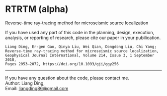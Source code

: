 # RTRTM (alpha)
Reverse-time ray-tracing method for microseismic source localization

If you have used any part of this code in the planning, design, execution,
analysis, or reporting of research, please cite our paper in your pubilication.
	
	Liang Ding, Er-gen Gao, Qinya Liu, Wei Qian, Dongdong Liu, Chi Yang;
	Reverse-time ray-tracing method for microseismic source localization,
	Geophysical Journal International, Volume 214, Issue 3, 1 September 2018,
	Pages 2053–2072, https://doi.org/10.1093/gji/ggy256

****************************************************************************
If you have any question about the code, please contact me.
<br>
Author: Liang Ding,
<br>
Email: liangding86@gmail.com

